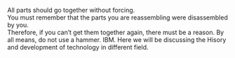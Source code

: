 All parts should go together without forcing.  
You must remember that the parts you are reassembling were disassembled by you.  
Therefore, if you can’t get them together again, 
there must be a reason.  By all means, do not use a hammer.
IBM.
Here we will be discussing the Hisory and development of technology in different field.
